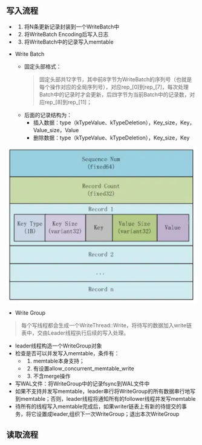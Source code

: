 ## 写入流程
  - 1. 将N条更新记录封装到一个WriteBatch中
  - 2. 将WriteBatch Encoding后写入日志
  - 3. 将WriteBatch中的记录写入memtable

- Write Batch   
  - 固定头部格式：  
    > 固定头部共12字节，其中前8字节为WriteBatch的序列号（也就是每个操作对应的全局序列号），对应rep_[0]到rep_[7]，每次处理Batch中的记录时才会更新，后四字节为当前Batch中的记录数，对应rep_[8]到rep_[11]；  
  - 后面的记录结构为：
    - 插入数据：type（kTypeValue、kTypeDeletion），Key_size，Key，Value_size，Value
    - 删除数据：type（kTypeValue、kTypeDeletion），Key_size，Key
<img src="images/write-batch.png" width="760px" />

- Write Group
 > 每个写线程都会生成一个WriteThread::Write，将待写的数据加入write链表中，交由Leader线程执行后续的写入处理。
 - leader线程构造一个WriteGroup对象
 - 检查是否可以并发写入memtable，条件有：
   - 1. memtable本身支持；
   - 2. 有设置allow_concurrent_memtable_write
   - 3. 不含merge操作 
  - 写WAL文件：将WriteGroup中的记录fsync到WAL文件中
  - 如果不支持并发写memtable，leader串行将WriteGroup的所有数据串行地写到memtable；否则，leader线程将通知所有的follower线程并发写memtable
  - 待所有的线程写入memtable完成后，如果writer链表上有新的待提交的事务，将它设置成leader,组织下一次WriteGroup；退出本次WriteGroup
## 读取流程

